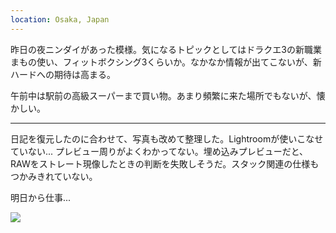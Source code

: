 ```yaml
---
location: Osaka, Japan
---
```


昨日の夜ニンダイがあった模様。気になるトピックとしてはドラクエ3の新職業まもの使い、フィットボクシング3くらいか。なかなか情報が出てこないが、新ハードへの期待は高まる。

午前中は駅前の高級スーパーまで買い物。あまり頻繁に来た場所でもないが、懐かしい。

---

日記を復元したのに合わせて、写真も改めて整理した。Lightroomが使いこなせていない... プレビュー周りがよくわかってない。埋め込みプレビューだと、RAWをストレート現像したときの判断を失敗しそうだ。スタック関連の仕様もつかみきれていない。

明日から仕事...

![](https://photos.apkas.net/medium/202408/20240828-190135.webp)
